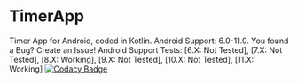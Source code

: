 # TimerApp
Timer App for Android, coded in Kotlin. Android Support: 6.0-11.0. You found a Bug? Create an Issue!
Android Support Tests: [6.X: Not Tested], [7.X: Not Tested], [8.X: Working], [9.X: Not Tested], [10.X: Not Tested], [11.X: Working]
[![Codacy Badge](https://app.codacy.com/project/badge/Grade/f71236a46c974744a7426561be5ce78c)](https://www.codacy.com/gh/FirephoenixX02/Online-Calculator/dashboard?utm_source=github.com&amp;utm_medium=referral&amp;utm_content=FirephoenixX02/Online-Calculator&amp;utm_campaign=Badge_Grade)
